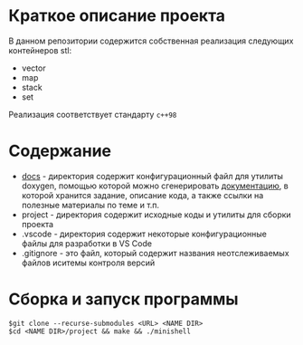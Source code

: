 # Краткое описание проекта #

В данном репозитории содержится собственная реализация следующих контейнеров stl:

* vector
* map
* stack
* set

Реализация соответствует стандарту `c++98`

# Содержание #
* [docs](https://hashlyschool.github.io/42_containers/docs/)				- директория содержит конфигурационный файл для утилиты doxygen, помощью которой можно сгенерировать [документацию](https://hashlyschool.github.io/42_containers/docs/html/index.html), в которой хранится задание, описание кода, а также ссылки на полезные материалы по теме и т.п.
* project			- директория содержит исходные коды и утилиты для сборки проекта
* .vscode			- директория содержит некоторые конфигурационные файлы для разработки в VS Code
* .gitignore		- это файл, который содержит названия неотслеживаемых файлов иситемы контроля версий
<!-- * .gitsubmodules	- это файл, который содержит информацию о submodules -->

# Сборка и запуск программы #
```
$git clone --recurse-submodules <URL> <NAME DIR>
$cd <NAME DIR>/project && make && ./minishell
```
